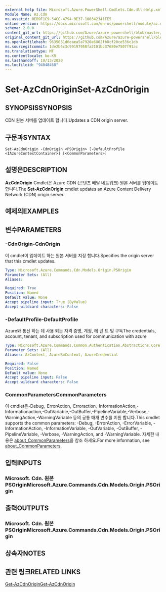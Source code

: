 ```yaml
---
external help file: Microsoft.Azure.PowerShell.Cmdlets.Cdn.dll-Help.xml
Module Name: Az.Cdn
ms.assetid: 0EB9F1C9-54CC-4794-9E37-108342341FE5
online version: https://docs.microsoft.com/en-us/powershell/module/az.cdn/set-azcdnorigin
schema: 2.0.0
content_git_url: https://github.com/Azure/azure-powershell/blob/master/src/Cdn/Cdn/help/Set-AzCdnOrigin.md
original_content_git_url: https://github.com/Azure/azure-powershell/blob/master/src/Cdn/Cdn/help/Set-AzCdnOrigin.md
ms.openlocfilehash: 9635031d6eaea5a7920a6862fb8cf20ce536c1db
ms.sourcegitcommit: 1de2b6c3c99197958fa2101bc37680e7507f91ac
ms.translationtype: MT
ms.contentlocale: ko-KR
ms.lasthandoff: 10/13/2020
ms.locfileid: "94048468"
---
```

# <span data-ttu-id="32d9d-101">Set-AzCdnOrigin</span><span class="sxs-lookup"><span data-stu-id="32d9d-101">Set-AzCdnOrigin</span></span>

## <span data-ttu-id="32d9d-102">SYNOPSIS</span><span class="sxs-lookup"><span data-stu-id="32d9d-102">SYNOPSIS</span></span>
<span data-ttu-id="32d9d-103">CDN 원본 서버를 업데이트 합니다.</span><span class="sxs-lookup"><span data-stu-id="32d9d-103">Updates a CDN origin server.</span></span>

## <span data-ttu-id="32d9d-104">구문과</span><span class="sxs-lookup"><span data-stu-id="32d9d-104">SYNTAX</span></span>

```
Set-AzCdnOrigin -CdnOrigin <PSOrigin> [-DefaultProfile <IAzureContextContainer>] [<CommonParameters>]
```

## <span data-ttu-id="32d9d-105">설명은</span><span class="sxs-lookup"><span data-stu-id="32d9d-105">DESCRIPTION</span></span>
<span data-ttu-id="32d9d-106">**AzCdnOrigin** Cmdlet은 Azure CDN (콘텐츠 배달 네트워크) 원본 서버를 업데이트 합니다.</span><span class="sxs-lookup"><span data-stu-id="32d9d-106">The **Set-AzCdnOrigin** cmdlet updates an Azure Content Delivery Network (CDN) origin server.</span></span>

## <span data-ttu-id="32d9d-107">예제의</span><span class="sxs-lookup"><span data-stu-id="32d9d-107">EXAMPLES</span></span>

## <span data-ttu-id="32d9d-108">변수</span><span class="sxs-lookup"><span data-stu-id="32d9d-108">PARAMETERS</span></span>

### <span data-ttu-id="32d9d-109">-CdnOrigin</span><span class="sxs-lookup"><span data-stu-id="32d9d-109">-CdnOrigin</span></span>
<span data-ttu-id="32d9d-110">이 cmdlet이 업데이트 하는 원본 서버를 지정 합니다.</span><span class="sxs-lookup"><span data-stu-id="32d9d-110">Specifies the origin server that this cmdlet updates.</span></span>

```yaml
Type: Microsoft.Azure.Commands.Cdn.Models.Origin.PSOrigin
Parameter Sets: (All)
Aliases:

Required: True
Position: Named
Default value: None
Accept pipeline input: True (ByValue)
Accept wildcard characters: False
```

### <span data-ttu-id="32d9d-111">-DefaultProfile</span><span class="sxs-lookup"><span data-stu-id="32d9d-111">-DefaultProfile</span></span>
<span data-ttu-id="32d9d-112">Azure와 통신 하는 데 사용 되는 자격 증명, 계정, 테 넌 트 및 구독</span><span class="sxs-lookup"><span data-stu-id="32d9d-112">The credentials, account, tenant, and subscription used for communication with azure</span></span>

```yaml
Type: Microsoft.Azure.Commands.Common.Authentication.Abstractions.Core.IAzureContextContainer
Parameter Sets: (All)
Aliases: AzContext, AzureRmContext, AzureCredential

Required: False
Position: Named
Default value: None
Accept pipeline input: False
Accept wildcard characters: False
```

### <span data-ttu-id="32d9d-113">CommonParameters</span><span class="sxs-lookup"><span data-stu-id="32d9d-113">CommonParameters</span></span>
<span data-ttu-id="32d9d-114">이 cmdlet은-Debug,-ErrorAction,-Erroraction,-InformationAction,-Informationaction,-OutVariable,-OutBuffer,-PipelineVariable,-Verbose,-WarningAction,-WarningVariable 등의 공통 매개 변수를 지원 합니다.</span><span class="sxs-lookup"><span data-stu-id="32d9d-114">This cmdlet supports the common parameters: -Debug, -ErrorAction, -ErrorVariable, -InformationAction, -InformationVariable, -OutVariable, -OutBuffer, -PipelineVariable, -Verbose, -WarningAction, and -WarningVariable.</span></span> <span data-ttu-id="32d9d-115">자세한 내용은 [about_CommonParameters](http://go.microsoft.com/fwlink/?LinkID=113216)을 참조 하세요.</span><span class="sxs-lookup"><span data-stu-id="32d9d-115">For more information, see [about_CommonParameters](http://go.microsoft.com/fwlink/?LinkID=113216).</span></span>

## <span data-ttu-id="32d9d-116">입력</span><span class="sxs-lookup"><span data-stu-id="32d9d-116">INPUTS</span></span>

### <span data-ttu-id="32d9d-117">Microsoft. Cdn. 원본 PSOrigin</span><span class="sxs-lookup"><span data-stu-id="32d9d-117">Microsoft.Azure.Commands.Cdn.Models.Origin.PSOrigin</span></span>

## <span data-ttu-id="32d9d-118">출력</span><span class="sxs-lookup"><span data-stu-id="32d9d-118">OUTPUTS</span></span>

### <span data-ttu-id="32d9d-119">Microsoft. Cdn. 원본 PSOrigin</span><span class="sxs-lookup"><span data-stu-id="32d9d-119">Microsoft.Azure.Commands.Cdn.Models.Origin.PSOrigin</span></span>

## <span data-ttu-id="32d9d-120">상속자</span><span class="sxs-lookup"><span data-stu-id="32d9d-120">NOTES</span></span>

## <span data-ttu-id="32d9d-121">관련 링크</span><span class="sxs-lookup"><span data-stu-id="32d9d-121">RELATED LINKS</span></span>

[<span data-ttu-id="32d9d-122">Get-AzCdnOrigin</span><span class="sxs-lookup"><span data-stu-id="32d9d-122">Get-AzCdnOrigin</span></span>](./Get-AzCdnOrigin.md)


